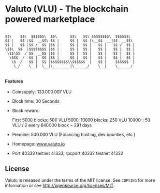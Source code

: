 Valuto (VLU) - The blockchain powered marketplace
===========
```

$$\    $$\  $$$$$$\  $$\      $$\   $$\ $$$$$$$$\  $$$$$$\
$$ |   $$ |$$  __$$\ $$ |     $$ |  $$ |\__$$  __|$$  __$$\ 
$$ |   $$ |$$ /  $$ |$$ |     $$ |  $$ |   $$ |   $$ /  $$ |
\$$\  $$  |$$$$$$$$ |$$ |     $$ |  $$ |   $$ |   $$ |  $$ |
 \$$\$$  / $$  __$$ |$$ |     $$ |  $$ |   $$ |   $$ |  $$ |
  \$$$  /  $$ |  $$ |$$ |     $$ |  $$ |   $$ |   $$ |  $$ |
   \$  /   $$ |  $$ |$$$$$$$$\\$$$$$$  |   $$ |    $$$$$$  |
    \_/    \__|  \__|\________|\______/    \__|    \______/ 
                                                            
```                                                 
#### Features ####

* Coinsupply: 133.000.007 VLU
* Block time: 30 Seconds
* Block reward: 
  
  First 5000 blocks: 500 VLU 
  5000-10000 blocks: 250 VLU
  10000-: 50 VLU / 2 every 840000 block ~ 291 days

* Premine: 500.000 VLU (Financing hosting, dev bounties, etc.)
* Homepage: www.valuto.io
* Port 40333 testnet 41333, rpcport 40332 testnet 41332

License
-------

Valuto is released under the terms of the MIT license. See `COPYING` for more
information or see http://opensource.org/licenses/MIT.


